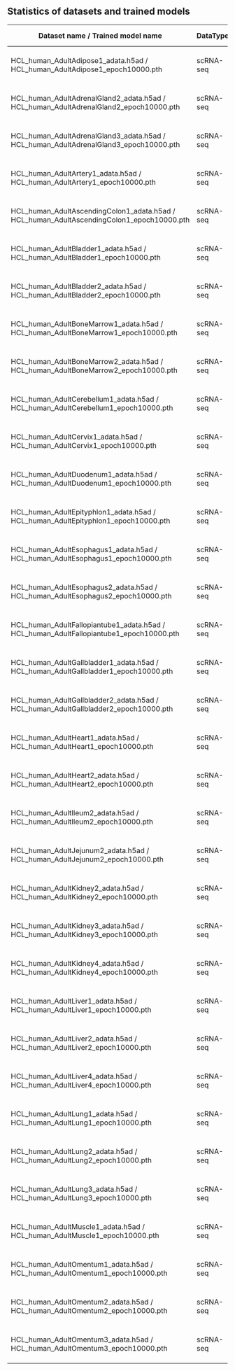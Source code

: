 ## Statistics of datasets and trained models

| Dataset name / Trained model name | DataType | Species | Tissue | Technology | Cell number | Gene number | Celltype number | DataSource | Download link |
| --- | --- | --- | --- | --- | --- | --- | --- | --- | --- |
| HCL_human_AdultAdipose1_adata.h5ad / HCL_human_AdultAdipose1_epoch10000.pth | scRNA-seq | Human | Adult Adipose | Microwell-seq | 1353 | 16054 | 7 | HCL | [Download link]() Password: test 
| HCL_human_AdultAdrenalGland2_adata.h5ad / HCL_human_AdultAdrenalGland2_epoch10000.pth | scRNA-seq | Human | Adult Adrenal Gland | Microwell-seq | 8114 | 18886 | 15 | HCL | [Download link]() Password: test 
| HCL_human_AdultAdrenalGland3_adata.h5ad / HCL_human_AdultAdrenalGland3_epoch10000.pth | scRNA-seq | Human | Adult Adrenal Gland | Microwell-seq | 15083 | 18718 | 17 | HCL | [Download link]() Password: test 
| HCL_human_AdultArtery1_adata.h5ad / HCL_human_AdultArtery1_epoch10000.pth | scRNA-seq | Human | Adult Artery | Microwell-seq | 9652 | 24479 | 16 | HCL | [Download link]() Password: test 
| HCL_human_AdultAscendingColon1_adata.h5ad / HCL_human_AdultAscendingColon1_epoch10000.pth | scRNA-seq | Human | Adult Ascending Colon | Microwell-seq | 2011 | 14050 | 9 | HCL | [Download link]() Password: test 
| HCL_human_AdultBladder1_adata.h5ad / HCL_human_AdultBladder1_epoch10000.pth | scRNA-seq | Human | Adult Bladder | Microwell-seq | 1260 | 16121 | 7 | HCL | [Download link]() Password: test 
| HCL_human_AdultBladder2_adata.h5ad / HCL_human_AdultBladder2_epoch10000.pth | scRNA-seq | Human | Adult Bladder | Microwell-seq | 2742 | 14717 | 11 | HCL | [Download link]() Password: test 
| HCL_human_AdultBoneMarrow1_adata.h5ad / HCL_human_AdultBoneMarrow1_epoch10000.pth | scRNA-seq | Human | Adult Bone Marrow | Microwell-seq | 2261 | 15526 | 10 | HCL | [Download link]() Password: test 
| HCL_human_AdultBoneMarrow2_adata.h5ad / HCL_human_AdultBoneMarrow2_epoch10000.pth | scRNA-seq | Human | Adult Bone Marrow | Microwell-seq | 6443 | 19406 | 11 | HCL | [Download link]() Password: test 
| HCL_human_AdultCerebellum1_adata.h5ad / HCL_human_AdultCerebellum1_epoch10000.pth | scRNA-seq | Human | Adult Cerebellum | Microwell-seq | 7200 | 19239 | 16 | HCL | [Download link]() Password: test 
| HCL_human_AdultCervix1_adata.h5ad / HCL_human_AdultCervix1_epoch10000.pth | scRNA-seq | Human | Adult Cervix | Microwell-seq | 7474 | 21969 | 11 | HCL | [Download link]() Password: test 
| HCL_human_AdultDuodenum1_adata.h5ad / HCL_human_AdultDuodenum1_epoch10000.pth | scRNA-seq | Human | Adult Duodenum | Microwell-seq | 4681 | 15017 | 16 | HCL | [Download link]() Password: test 
| HCL_human_AdultEpityphlon1_adata.h5ad / HCL_human_AdultEpityphlon1_epoch10000.pth | scRNA-seq | Human | Adult Epityphlon | Microwell-seq | 4486 | 15326 | 10 | HCL | [Download link]() Password: test 
| HCL_human_AdultEsophagus1_adata.h5ad / HCL_human_AdultEsophagus1_epoch10000.pth | scRNA-seq | Human | Adult Esophagus | Microwell-seq | 2696 | 12817 | 11 | HCL | [Download link]() Password: test 
| HCL_human_AdultEsophagus2_adata.h5ad / HCL_human_AdultEsophagus2_epoch10000.pth | scRNA-seq | Human | Adult Esophagus | Microwell-seq | 8668 | 19078 | 22 | HCL | [Download link]() Password: test 
| HCL_human_AdultFallopiantube1_adata.h5ad / HCL_human_AdultFallopiantube1_epoch10000.pth | scRNA-seq | Human | Adult Fallopiantube | Microwell-seq | 6556 | 18199 | 16 | HCL | [Download link]() Password: test 
| HCL_human_AdultGallbladder1_adata.h5ad / HCL_human_AdultGallbladder1_epoch10000.pth | scRNA-seq | Human | Adult Gallbladder | Microwell-seq | 9769 | 18613 | 18 | HCL | [Download link]() Password: test 
| HCL_human_AdultGallbladder2_adata.h5ad / HCL_human_AdultGallbladder2_epoch10000.pth | scRNA-seq | Human | Adult Gallbladder | Microwell-seq | 2143 | 14378 | 9 | HCL | [Download link]() Password: test 
| HCL_human_AdultHeart1_adata.h5ad / HCL_human_AdultHeart1_epoch10000.pth | scRNA-seq | Human | Adult Heart | Microwell-seq | 1308 | 12689 | 11 | HCL | [Download link]() Password: test 
| HCL_human_AdultHeart2_adata.h5ad / HCL_human_AdultHeart2_epoch10000.pth | scRNA-seq | Human | Adult Heart | Microwell-seq | 1471 | 13232 | 10 | HCL | [Download link]() Password: test 
| HCL_human_AdultIleum2_adata.h5ad / HCL_human_AdultIleum2_epoch10000.pth | scRNA-seq | Human | Adult Ileum | Microwell-seq | 3367 | 20951 | 18 | HCL | [Download link]() Password: test
| HCL_human_AdultJejunum2_adata.h5ad / HCL_human_AdultJejunum2_epoch10000.pth | scRNA-seq | Human | Adult Jejunum | Microwell-seq | 5549 | 21345 | 20 | HCL | [Download link]() Password: test
| HCL_human_AdultKidney2_adata.h5ad / HCL_human_AdultKidney2_epoch10000.pth | scRNA-seq | Human | Adult Kidney | Microwell-seq | 9153 | 20092 | 21 | HCL | [Download link]() Password: test
| HCL_human_AdultKidney3_adata.h5ad / HCL_human_AdultKidney3_epoch10000.pth | scRNA-seq | Human | Adult Kidney | Microwell-seq | 9531 | 21237 | 20 | HCL | [Download link]() Password: test
| HCL_human_AdultKidney4_adata.h5ad / HCL_human_AdultKidney4_epoch10000.pth | scRNA-seq | Human | Adult Kidney | Microwell-seq | 3849 | 16920 | 22 | HCL | [Download link]() Password: test
| HCL_human_AdultLiver1_adata.h5ad / HCL_human_AdultLiver1_epoch10000.pth | scRNA-seq | Human | Adult Liver | Microwell-seq | 1811 | 12707 | 16 | HCL | [Download link]() Password: test
| HCL_human_AdultLiver2_adata.h5ad / HCL_human_AdultLiver2_epoch10000.pth | scRNA-seq | Human | Adult Liver | Microwell-seq | 4377 | 15689 | 17 | HCL | [Download link]() Password: test
| HCL_human_AdultLiver4_adata.h5ad / HCL_human_AdultLiver4_epoch10000.pth | scRNA-seq | Human | Adult Liver | Microwell-seq | 4384 | 15479 | 16 | HCL | [Download link]() Password: test
| HCL_human_AdultLung1_adata.h5ad / HCL_human_AdultLung1_epoch10000.pth | scRNA-seq | Human | Adult Lung | Microwell-seq | 8426 | 19000 | 25 | HCL | [Download link]() Password: test
| HCL_human_AdultLung2_adata.h5ad / HCL_human_AdultLung2_epoch10000.pth | scRNA-seq | Human | Adult Lung | Microwell-seq | 6022 | 21333 | 22 | HCL | [Download link]() Password: test
| HCL_human_AdultLung3_adata.h5ad / HCL_human_AdultLung3_epoch10000.pth | scRNA-seq | Human | Adult Lung | Microwell-seq | 9603 | 18502 | 22 | HCL | [Download link]() Password: test
| HCL_human_AdultMuscle1_adata.h5ad / HCL_human_AdultMuscle1_epoch10000.pth | scRNA-seq | Human | Adult Muscle | Microwell-seq | 7775 | 17564 | 22 | HCL | [Download link]() Password: test
| HCL_human_AdultOmentum1_adata.h5ad / HCL_human_AdultOmentum1_epoch10000.pth | scRNA-seq | Human | Adult Omentum | Microwell-seq | 1487 | 16600 | 8 | HCL | [Download link]() Password: test
| HCL_human_AdultOmentum2_adata.h5ad / HCL_human_AdultOmentum2_epoch10000.pth | scRNA-seq | Human | Adult Omentum | Microwell-seq | 9971 | 18356 | 10 | HCL | [Download link]() Password: test
| HCL_human_AdultOmentum3_adata.h5ad / HCL_human_AdultOmentum3_epoch10000.pth | scRNA-seq | Human | Adult Omentum | Microwell-seq | 1341 | 11079 | 11 | HCL | [Download link]() Password: test
